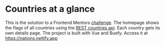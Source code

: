 # Countries at a glance

This is the solution to a Frontend Mentors [challenge](https://www.frontendmentor.io/challenges/rest-countries-api-with-color-theme-switcher-5cacc469fec04111f7b848ca). The
homepage shows the flags of all countries using the 
[REST countries api](https://restcountries.eu/). Each country gets its own details page.
The project is built with Vue and Buefy. Access it at https://nations.netlify.app
